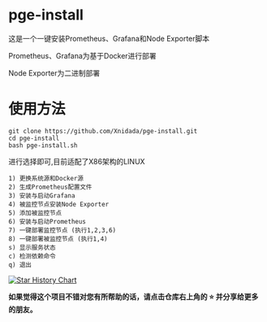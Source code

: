 # pge-install
这是一个一键安装Prometheus、Grafana和Node Exporter脚本

Prometheus、Grafana为基于Docker进行部署

Node Exporter为二进制部署

# 使用方法
```
git clone https://github.com/Xnidada/pge-install.git
cd pge-install
bash pge-install.sh
```
进行选择即可,目前适配了X86架构的LINUX
```
1) 更换系统源和Docker源
2) 生成Prometheus配置文件
3) 安装与启动Grafana
4) 被监控节点安装Node Exporter
5) 添加被监控节点
6) 安装与启动Prometheus
7) 一键部署监控节点 (执行1,2,3,6)
8) 一键部署被监控节点 (执行1,4)
s) 显示服务状态
c) 检测依赖命令
q) 退出
```

<a href="https://star-history.com/#Xnidada/pge-install&Date">
 <picture>
   <source media="(prefers-color-scheme: dark)" srcset="https://api.star-history.com/svg?repos=Xnidada/pge-install&type=Date&theme=dark" />
   <source media="(prefers-color-scheme: light)" srcset="https://api.star-history.com/svg?repos=Xnidada/pge-install&type=Date" />
   <img alt="Star History Chart" src="https://api.star-history.com/svg?repos=Xnidada/pge-install&type=Date" />
 </picture>
</a>

**如果觉得这个项目不错对您有所帮助的话，请点击仓库右上角的 ⭐ 并分享给更多的朋友。**
